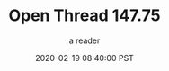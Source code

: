 ---
layout: podcast
title: "Open Thread 147.75"
author: a reader
description: https://slatestarcodex.com/2020/02/19/open-thread-147-75/
date: 2020-02-19 08:40:00 PST
length: 61823
duration: 15
guid: open-thread-147-75
---